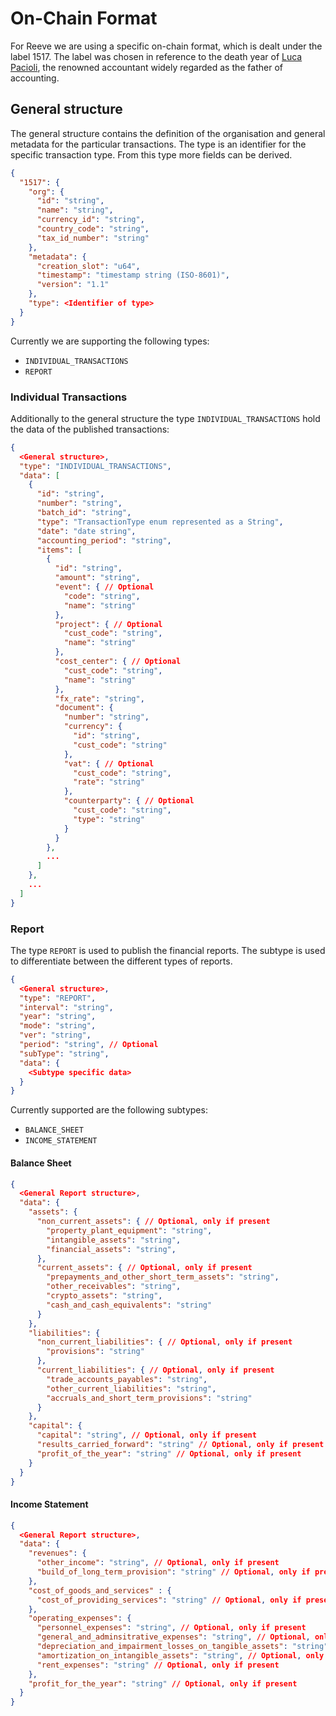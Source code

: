 # On-Chain Format
For Reeve we are using a specific on-chain format, which is dealt under the label 1517.
The label was chosen in reference to the death year of [Luca Pacioli](https://en.wikipedia.org/wiki/Luca_Pacioli), the renowned accountant widely regarded as the father of accounting.

## General structure
The general structure contains the definition of the organisation and general metadata for the particular transactions.
The type is an identifier for the specific transaction type. From this type more fields can be derived. 
```json
{
  "1517": {
    "org": {
      "id": "string",
      "name": "string",
      "currency_id": "string",
      "country_code": "string",
      "tax_id_number": "string"
    },
    "metadata": {
      "creation_slot": "u64",
      "timestamp": "timestamp string (ISO-8601)",
      "version": "1.1"
    },
    "type": <Identifier of type>
  }
}
```

Currently we are supporting the following types:
- `INDIVIDUAL_TRANSACTIONS`
- `REPORT`

### Individual Transactions
Additionally to the general structure the type `INDIVIDUAL_TRANSACTIONS` hold the data of the published transactions:

```json
{
  <General structure>,
  "type": "INDIVIDUAL_TRANSACTIONS",
  "data": [
    {
      "id": "string",
      "number": "string",
      "batch_id": "string",
      "type": "TransactionType enum represented as a String",
      "date": "date string",
      "accounting_period": "string",
      "items": [
        {
          "id": "string",
          "amount": "string",
          "event": { // Optional
            "code": "string",
            "name": "string"
          },
          "project": { // Optional
            "cust_code": "string",
            "name": "string"
          },
          "cost_center": { // Optional
            "cust_code": "string",
            "name": "string"
          },
          "fx_rate": "string",
          "document": {
            "number": "string",
            "currency": {
              "id": "string",
              "cust_code": "string"
            },
            "vat": { // Optional
              "cust_code": "string",
              "rate": "string"
            },
            "counterparty": { // Optional
              "cust_code": "string",
              "type": "string"
            }
          }
        }, 
        ...
      ]
    },
    ...
  ]
}
```

### Report
The type `REPORT` is used to publish the financial reports. The subtype is used to differentiate between the different types of reports.
```json
{
  <General structure>,
  "type": "REPORT",
  "interval": "string",
  "year": "string",
  "mode": "string",
  "ver": "string",
  "period": "string", // Optional
  "subType": "string",
  "data": {
    <Subtype specific data>
  }
}
```
Currently supported are the following subtypes:
- `BALANCE_SHEET`
- `INCOME_STATEMENT`
#### Balance Sheet
```json
{
  <General Report structure>,
  "data": {
    "assets": {
      "non_current_assets": { // Optional, only if present
        "property_plant_equipment": "string",
        "intangible_assets": "string",
        "financial_assets": "string",
      },
      "current_assets": { // Optional, only if present
        "prepayments_and_other_short_term_assets": "string",
        "other_receivables": "string",
        "crypto_assets": "string",
        "cash_and_cash_equivalents": "string"
      }
    },
    "liabilities": {
      "non_current_liabilities": { // Optional, only if present
        "provisions": "string"
      },
      "current_liabilities": { // Optional, only if present 
        "trade_accounts_payables": "string",
        "other_current_liabilities": "string",
        "accruals_and_short_term_provisions": "string"
      }
    },
    "capital": {
      "capital": "string", // Optional, only if present
      "results_carried_forward": "string" // Optional, only if present
      "profit_of_the_year": "string" // Optional, only if present
    }
  }
}
```
#### Income Statement
```json
{
  <General Report structure>,
  "data": {
    "revenues": {
      "other_income": "string", // Optional, only if present
      "build_of_long_term_provision": "string" // Optional, only if present
    },
    "cost_of_goods_and_services" : {
      "cost_of_providing_services": "string" // Optional, only if present
    },
    "operating_expenses": {
      "personnel_expenses": "string", // Optional, only if present
      "general_and_adminsitrative_expenses": "string", // Optional, only if present
      "depreciation_and_impairment_losses_on_tangible_assets": "string", // Optional, only if present
      "amortization_on_intangible_assets": "string", // Optional, only if present
      "rent_expenses": "string" // Optional, only if present
    },
    "profit_for_the_year": "string" // Optional, only if present
  }
}
```